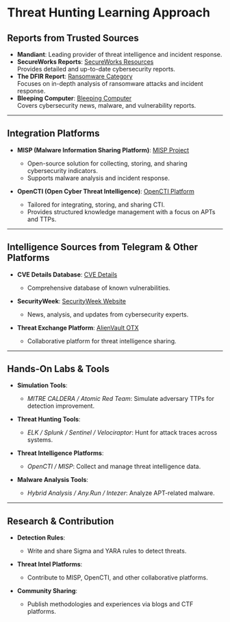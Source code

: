 # Threat Hunting Learning Approach

## Reports from Trusted Sources
- **Mandiant**: Leading provider of threat intelligence and incident response.
- **SecureWorks Reports**: [SecureWorks Resources](https://www.secureworks.com/resources?tags=Report&sortBy=MostRecent)  
  Provides detailed and up-to-date cybersecurity reports.
- **The DFIR Report**: [Ransomware Category](https://thedfirreport.com/category/ransomware/)  
  Focuses on in-depth analysis of ransomware attacks and incident response.
- **Bleeping Computer**: [Bleeping Computer](https://www.bleepingcomputer.com/)  
  Covers cybersecurity news, malware, and vulnerability reports.

---

## Integration Platforms
- **MISP (Malware Information Sharing Platform)**: [MISP Project](https://www.misp-project.org/)  
  - Open-source solution for collecting, storing, and sharing cybersecurity indicators.
  - Supports malware analysis and incident response.

- **OpenCTI (Open Cyber Threat Intelligence)**: [OpenCTI Platform](https://www.opencti.io/)  
  - Tailored for integrating, storing, and sharing CTI.
  - Provides structured knowledge management with a focus on APTs and TTPs.

---

## Intelligence Sources from Telegram & Other Platforms
- **CVE Details Database**: [CVE Details](https://www.cvedetails.com/)  
  - Comprehensive database of known vulnerabilities.

- **SecurityWeek**: [SecurityWeek Website](https://www.securityweek.com/)  
  - News, analysis, and updates from cybersecurity experts.

- **Threat Exchange Platform**: [AlienVault OTX](https://otx.alienvault.com/)  
  - Collaborative platform for threat intelligence sharing.

---

## Hands-On Labs & Tools
- **Simulation Tools**:
  - *MITRE CALDERA / Atomic Red Team*: Simulate adversary TTPs for detection improvement.

- **Threat Hunting Tools**:
  - *ELK / Splunk / Sentinel / Velociraptor*: Hunt for attack traces across systems.

- **Threat Intelligence Platforms**:
  - *OpenCTI / MISP*: Collect and manage threat intelligence data.

- **Malware Analysis Tools**:
  - *Hybrid Analysis / Any.Run / Intezer*: Analyze APT-related malware.

---

## Research & Contribution
- **Detection Rules**:
  - Write and share Sigma and YARA rules to detect threats.

- **Threat Intel Platforms**:
  - Contribute to MISP, OpenCTI, and other collaborative platforms.

- **Community Sharing**:
  - Publish methodologies and experiences via blogs and CTF platforms.
